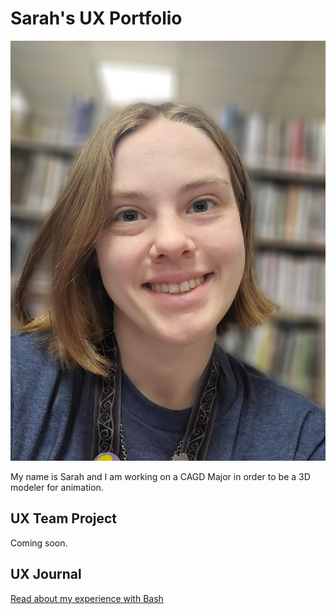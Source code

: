 # Sarah's UX Portfolio

![Picture of Sarah](/assets/biopic.jpg)

My name is Sarah and I am working on a CAGD Major in order to be a 3D modeler for animation.

## UX Team Project

Coming soon.

## UX Journal

[Read about my experience with Bash](j01/)

